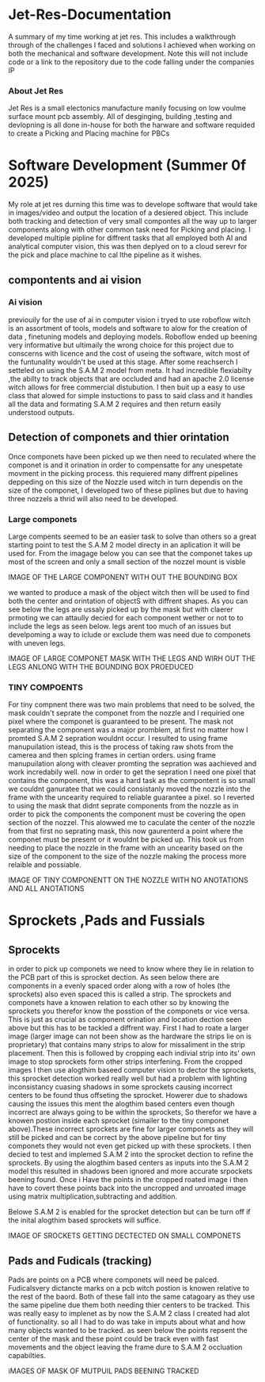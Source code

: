 # Jet-Res-Documentation
A summary of my time working at jet res. This includes a walkthrough through of the challenges I faced and solutions I achieved when working on both the mechanical and software development. Note this will not include code or a link to the repository due to the code falling under the companies IP

### About Jet Res
Jet Res is a small electonics manufacture manily focusing on low voulme surface mount pcb assembly. All of desginging, building ,testing and devlopning is all done in-house for both the harware and software requided to create a Picking and Placing machine for PBCs


# Software Development (Summer 0f 2025)
My role at jet res durning this time was to develope software that would take in images/video and output the location of a desiered object. This include both tracking and detection of very small compontes all the way up to larger components along with other common task need for Picking and placing. I developed multiple pipline for diffrent tasks that all employed both AI and analytical computer vision, this was then deplyed on to a cloud serevr for the pick and place machine to cal lthe pipeline as it wishes.

## compontents and ai vision

### Ai vision 
previouily for the use of ai in computer vision i tryed to use roboflow witch is an assortment of tools, models and software to alow for the creation of data , finetuning models and deploying models. Roboflow ended up beening very informative but ultimaily the wrong choice for this project due to conscerns with licence and the cost of useing the software, witch most of the funtunality wouldn't be used at this stage. 
After some reachserch I setteled on using the S.A.M 2 model from meta. It had incredible flexiabilty ,the abilty to track objects that are occluded and had an apache 2.0 license witch allows for free commercial distubution. I then buit up a easy to use class that alowed for simple instuctions to pass to said class and it handles all the data and formating S.A.M 2 requires and then return easily understood outputs.

## Detection of componets and thier orintation
Once componets have been picked up we then need to reculated where the componet is and it orination in order to compensatte for any unespetate movment in the picking process. this requiered many diffrent pipelines deppeding on this size of the Nozzle used witch in turn dependis on the size of the componet, I developed two of these piplines but due to having three nozzels a thrid will also need to be developed.

### Large componets
Large compents seemed to be an easier task to solve than others so a great starting point to test the S.A.M 2 model directy in an aplication it will be used for. From the imagage below you can see that the componet takes up most of the screen and only a small section of the nozzel mount is visble

 IMAGE OF THE LARGE COMPONENT WITH OUT THE BOUNDING BOX

we wanted to produce a mask of the object witch then will be used to find both the center and orintation of objectS with diffrent shapes. As you can see below the legs are ussaly picked up by the mask but with claerer prmoting we can attaully decied for each component wether or not to to include the legs as seen below. legs arent too much of an issues but develpoming a way to iclude or exclude them was need due to componets with uneven legs.

IMAGE OF LARGE COMPONET MASK WITH THE LEGS AND WIRH OUT THE LEGS ANLONG WITH THE BOUNDING BOX PROEDUCED



### TINY COMPOENTS
For tiny compnent there was two main problems that need to be solved, the mask couldn't seprate the componet from the nozzle and I requiried one pixel where the componet is guaranteed to be present. The mask not separating the component was a major promblem, at first no matter how I promted S.A.M 2 sepration wouldnt occur. I resulted to using frame manupuilation istead, this is the process of taking raw shots from the camerea and then splcing frames in certian orders. using frame manupuilation along with cleaver promting the sepration was aachieved and work incredabily well. now in order to get the sepration I need one pixel that contains the component, this was a hard task as the compontent is so small we couldnt ganuratee that we could consistanly moved the nozzle into the frame with the uncearity required to reliable guarantee a pixel. so I reverted to using the mask that didnt seprate components from the nozzle as in order to pick the components the component must be covering the open section of the nozzel. This alowwed me to caculate the center of the nozzle from that first no seprating mask, this now gaurenterd a point where the componet must be present or it wouldnt be picked up. This took us from needing to place the nozzle in the frame with an uncearity based on the size of the component to the size of the nozzle making the process more relaible and possiable.

IMAGE OF TINY COMPONENTT ON THE NOZZLE WITH NO ANOTATIONS AND ALL ANOTATIONS

# Sprockets ,Pads and Fussials

## Sprocekts
in order to pick up componets we need to know where they lie in relation to the PCB part of this is sprocket dection. As seen below there are components in a evenly spaced order along with a row of holes (the sprockets) also even spaced this is called a strip. The sprockets and componets have a knowen relation to each other so by knowing the sprockets you therefor know the posstion of the componets or vice versa. This is just as crucial as component orination and location dection seen above but this has to be tackled a diffrent way. First I had to roate a larger image (larger image can not been show as the hardware the strips lie on is proprietary) that contains many strips to alow for missaliment in the strip placement. Then this is followed by cropping each indivial strip into its' own image to stop sprockets form other strips interfening. From the cropped images I then use alogthim baseed computer vision to dector the sprockets, this sprocket detection worked really well but had a problem with lighting inconsistancy cuasing shadows in some sprockets causing incorrect centers to be found thus offseting the sprocket. Howerer due to shadows causing the issues this ment the alogthim based centers even though incorrect are always going to be within the sprockets, So therefor we have a knowen postion inside each sprocket (simailer to the tiny componet above).These incorrect sprockets are fine for larger componets as they will still be picked and can be correct by the above pipeline but for tiny componets they would not even get picked up with these sprockets. I then decied to test and implemed S.A.M 2 into the sprocket dection to refine the sprockets. By using the alogthim based centers as inputs into the S.A.M 2 model this resulted in shadows been ignored and more accurate srpockets beening found. Once i Have the points in the cropped roated image i then have to covert these points back into the uncropped and unroated image using matrix multiplication,subtracting and addition.

Belowe S.A.M 2 is enabled for the sprocket detection but can be turn off if the inital alogthim based sprockets will suffice.


IMAGE OF SROCKETS GETTING DECTECTED ON SMALL COMPONETS

## Pads and Fudicals (tracking)
Pads are points on a PCB where componets will need be palced. Fudicalsvery dictancte marks on a pcb witch postion is knowen relative to the rest of the baord. Both of these fall into the same catagoary as they use the same pipeline due them both needing thier centers to be tracked. This was really easy to implenet as by now the S.A.M 2 class I created had alot of functionality. so all I had to do was take in imputs about what and how many objects wanted to be tracked. as seen below the points repsent the center of the mask and these point could be track even with fast movements and the object leaving the frame dure to S.A.M 2 occluation capabilties.

iMAGES OF MASK OF MUTPUIL PADS BEENING TRACKED



